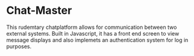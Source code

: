 # Chat-Master

This rudemtary chatplatform allows for communication between two external systems. Built in Javascript, it has a front end screen to view message displays and also implemets an authentication system for log in purposes.
